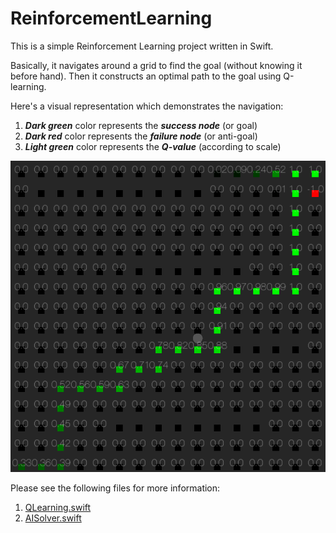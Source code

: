 # ReinforcementLearning

This is a simple Reinforcement Learning project written in Swift.

Basically, it navigates around a grid to find the goal (without knowing it before hand). Then it constructs an optimal path to the goal using Q-learning.

Here's a visual representation which demonstrates the navigation:

1. **_Dark green_** color represents the **_success node_** (or goal)
2. **_Dark red_** color represents the **_failure node_** (or anti-goal)
3. **_Light green_** color represents the **_Q-value_** (according to scale)

![Visual representation](https://github.com/AdnanZahid/ReinforcementLearning/blob/master/Example.png)

Please see the following files for more information:

1. [QLearning.swift](https://github.com/AdnanZahid/ReinforcementLearning/blob/master/ReinforcementLearning/QLearning.swift)
2. [AISolver.swift](https://github.com/AdnanZahid/ReinforcementLearning/blob/master/ReinforcementLearning/AISolver.swift)
